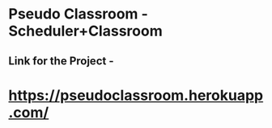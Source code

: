 # Pseudo Classroom - Scheduler+Classroom
## Link for the Project - 
# https://pseudoclassroom.herokuapp.com/
